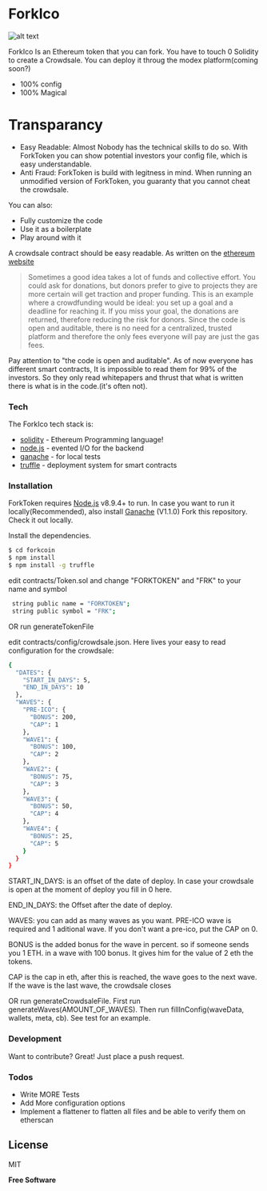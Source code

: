 # ForkIco


![alt text](https://steemitimages.com/0x0/https://steemitimages.com/DQmWmtWJRw66XNhXTHok5JzqdB85VhJkbhwPitHNi9fVFog/image.png)

ForkIco Is an Ethereum token that you can fork. You have to touch 0 Solidity to create a Crowdsale. You can deploy it throug the modex platform(coming soon?)

  - 100% config
  - 100% Magical

# Transparancy

  - Easy Readable: Almost Nobody has the technical skills to do so. With ForkToken you can show potential investors your config file, which is easy understandable.
  - Anti Fraud: ForkToken is build with legitness in mind. When running an unmodified version of ForkToken, you guaranty that you cannot cheat the crowdsale.


You can also:
  - Fully customize the code
  - Use it as a boilerplate
  - Play around with it

A crowdsale contract should be easy readable.  As written on the [ethereum website][ethereum-website]

>Sometimes a good idea takes a lot of funds and collective effort. You could ask for donations, but donors prefer to give to projects they are more certain will get traction and proper funding. This is an example where a crowdfunding would be ideal: you set up a goal and a deadline for reaching it. If you miss your goal, the donations are returned, therefore reducing the risk for donors. Since the code is open and auditable, there is no need for a centralized, trusted platform and therefore the only fees everyone will pay are just the gas fees.

Pay attention to "the code is open and auditable". As of now everyone has different smart contracts, It is impossible to read them for 99% of the investors. So they only read whitepapers and thrust that what is written there is what is in the code.(it's often not).

### Tech

The ForkIco tech stack is:

* [solidity] - Ethereum Programming language!
* [node.js] - evented I/O for the backend
* [ganache] - for local tests
* [truffle] - deployment system for smart contracts

### Installation

ForkToken requires [Node.js](https://nodejs.org/) v8.9.4+ to run.
In case you want to run it locally(Recommended), also install [Ganache](https://github.com/trufflesuite/ganache/releases) (V1.1.0)
Fork this repository.
Check it out locally.

Install the dependencies.

```sh
$ cd forkcoin
$ npm install
$ npm install -g truffle
```

edit contracts/Token.sol and change "FORKTOKEN" and "FRK" to your name and symbol
```sh
 string public name = "FORKTOKEN";
 string public symbol = "FRK";
```

OR run generateTokenFile

edit contracts/config/crowdsale.json. Here lives your easy to read configuration for the crowdsale:
```sh
{
  "DATES": {
    "START_IN_DAYS": 5,
    "END_IN_DAYS": 10
  },
  "WAVES": {
    "PRE-ICO": {
      "BONUS": 200,
      "CAP": 1
    },
    "WAVE1": {
      "BONUS": 100,
      "CAP": 2
    },
    "WAVE2": {
      "BONUS": 75,
      "CAP": 3
    },
    "WAVE3": {
      "BONUS": 50,
      "CAP": 4
    },
    "WAVE4": {
      "BONUS": 25,
      "CAP": 5
    }
  }
}
```
START_IN_DAYS: is an offset of the date of deploy. In case your crowdsale is open at the moment of deploy you fill in 0 here.

END_IN_DAYS: the Offset after the date of deploy.

WAVES: you can add as many waves as you want. PRE-ICO wave is required and 1 aditional wave. If you don't want a pre-ico, put the CAP on 0.

BONUS is the added bonus for the wave in percent. so if someone sends you 1 ETH. in a wave with 100 bonus. It gives him for the value of 2 eth the tokens.

CAP is the cap in eth, after this is reached, the wave goes to the next wave. If the wave is the last wave, the crowdsale closes

OR run generateCrowdsaleFile. First run generateWaves(AMOUNT_OF_WAVES). 
Then run fillInConfig(waveData, wallets, meta, cb). See test for an example.

### Development

Want to contribute? Great!
Just place a push request.


### Todos

 - Write MORE Tests
 - Add More configuration options
 - Implement a flattener to flatten all files and be able to verify them on etherscan

License
----

MIT


**Free Software**

[//]: # (These are reference links used in the body of this note and get stripped out when the markdown processor does its job. There is no need to format nicely because it shouldn't be seen. Thanks SO - http://stackoverflow.com/questions/4823468/store-comments-in-markdown-syntax)


   [ethereum-website]: <https://www.ethereum.org/crowdsale>
   [node.js]: <http://nodejs.org>
   [solidity]:<https://solidity.readthedocs.io/en/develop/>
   [node.js]: <https://nodejs.org> 
   [ganache]: <http://truffleframework.com/ganache/>
   [truffle]: <http://truffleframework.com/>

